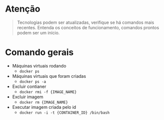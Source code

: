 # Atenção

> Tecnologias podem ser atualizadas, verifique se há comandos mais recentes.
> Entenda os conceitos de funcionamento, comandos prontos podem ser um início.

# Comando gerais
- Máquinas virtuais rodando
  - ```docker ps```
- Máquinas virtuais que foram criadas
  - ```docker ps -a```
- Excluir contianer
  - ```docker rmi -f {IMAGE_NAME}```
- Excluir imagem
  - ```docker rm {IMAGE_NAME}```
- Executar imagem criada pelo id
  - ```docker run -i -t {CONTAINER_ID} /bin/bash```

